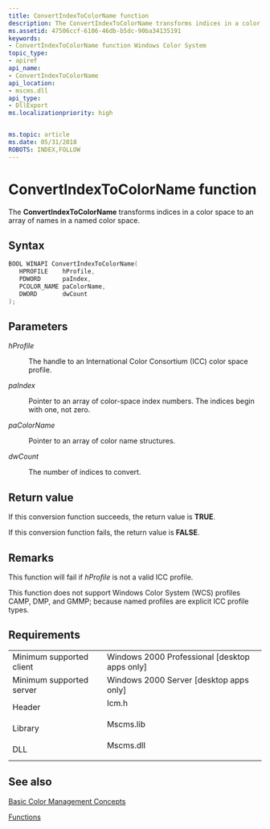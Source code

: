 ```yaml
---
title: ConvertIndexToColorName function
description: The ConvertIndexToColorName transforms indices in a color space to an array of names in a named color space.
ms.assetid: 47506ccf-6106-46db-b5dc-90ba34135191
keywords:
- ConvertIndexToColorName function Windows Color System
topic_type:
- apiref
api_name:
- ConvertIndexToColorName
api_location:
- mscms.dll
api_type:
- DllExport
ms.localizationpriority: high


ms.topic: article
ms.date: 05/31/2018
ROBOTS: INDEX,FOLLOW
---
```


# ConvertIndexToColorName function

The **ConvertIndexToColorName** transforms indices in a color space to an array of names in a named color space.

## Syntax


```C++
BOOL WINAPI ConvertIndexToColorName(
   HPROFILE    hProfile,
   PDWORD      paIndex,
   PCOLOR_NAME paColorName,
   DWORD       dwCount
);
```



## Parameters

<dl> <dt>

*hProfile* 
</dt> <dd>

The handle to an International Color Consortium (ICC) color space profile.

</dd> <dt>

*paIndex* 
</dt> <dd>

Pointer to an array of color-space index numbers. The indices begin with one, not zero.

</dd> <dt>

*paColorName* 
</dt> <dd>

Pointer to an array of color name structures.

</dd> <dt>

*dwCount* 
</dt> <dd>

The number of indices to convert.

</dd> </dl>

## Return value

If this conversion function succeeds, the return value is **TRUE**.

If this conversion function fails, the return value is **FALSE**.

## Remarks

This function will fail if *hProfile* is not a valid ICC profile.

This function does not support Windows Color System (WCS) profiles CAMP, DMP, and GMMP; because named profiles are explicit ICC profile types.

## Requirements



|                                     |                                                                                      |
|-------------------------------------|--------------------------------------------------------------------------------------|
| Minimum supported client<br/> | Windows 2000 Professional \[desktop apps only\]<br/>                           |
| Minimum supported server<br/> | Windows 2000 Server \[desktop apps only\]<br/>                                 |
| Header<br/>                   | <dl> <dt>Icm.h</dt> </dl>     |
| Library<br/>                  | <dl> <dt>Mscms.lib</dt> </dl> |
| DLL<br/>                      | <dl> <dt>Mscms.dll</dt> </dl> |



## See also

<dl> <dt>

[Basic Color Management Concepts](basic-color-management-concepts.md)
</dt> <dt>

[Functions](functions.md)
</dt> </dl>

 

 





